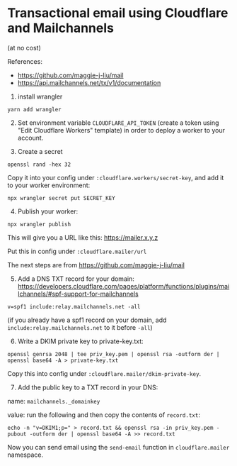 # Transactional email using Cloudflare and Mailchannels
(at no cost)

References:
- https://github.com/maggie-j-liu/mail
- https://api.mailchannels.net/tx/v1/documentation

1. install wrangler 

```
yarn add wrangler
``` 

2. Set environment variable `CLOUDFLARE_API_TOKEN` (create a token using "Edit Cloudflare Workers" template) in order to deploy a worker to your account.

3. Create a secret 

```
openssl rand -hex 32
```

Copy it into your config under `:cloudflare.workers/secret-key`, and add it to your worker environment: 

```
npx wrangler secret put SECRET_KEY
```

4. Publish your worker:

```
npx wrangler publish
```

This will give you a URL like this: https://mailer.x.y.z

Put this in config under `:cloudflare.mailer/url`

The next steps are from https://github.com/maggie-j-liu/mail

5. Add a DNS TXT record for your domain: https://developers.cloudflare.com/pages/platform/functions/plugins/mailchannels/#spf-support-for-mailchannels

```
v=spf1 include:relay.mailchannels.net -all
```

(if you already have a spf1 record on your domain, add `include:relay.mailchannels.net` to it before `-all`)

6. Write a DKIM private key to private-key.txt: 

``` 
openssl genrsa 2048 | tee priv_key.pem | openssl rsa -outform der | openssl base64 -A > private-key.txt
```

Copy this into config under `:cloudflare.mailer/dkim-private-key`.

7. Add the public key to a TXT record in your DNS:

name: `mailchannels._domainkey`

value: run the following and then copy the contents of `record.txt`: 

``` 
echo -n "v=DKIM1;p=" > record.txt && openssl rsa -in priv_key.pem -pubout -outform der | openssl base64 -A >> record.txt
```

Now you can send email using the `send-email` function in `cloudflare.mailer` namespace.